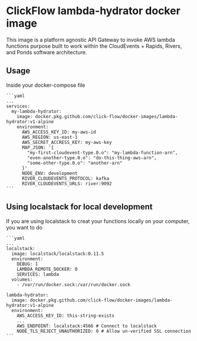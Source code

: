# ClickFlow lambda-hydrator docker image

This image is a platform agnostic API Gateway to invoke AWS lambda functions purpose built to work within the CloudEvents + Rapids, Rivers, and Ponds software architecture.

## Usage

Inside your docker-compose file

    ```yaml
    ...
    services:
      my-lambda-hydrator:
        image: docker.pkg.github.com/click-flow/docker-images/lambda-hydrator:v1-alpine
        environment:
          AWS_ACCESS_KEY_ID: my-aws-id
          AWS_REGION: us-east-1
          AWS_SECRET_ACCRESS_KEY: my-aws-key
          MAP_JSON: '{
            "my-first-cloudevent-type.0.o": "my-lambda-function-arn",
            "even-another-type.0.o": "do-this-thing-aws-arn",
            "some-other-type.0.o": "another-arn"
          }'
          NODE_ENV: development
          RIVER_CLOUDEVENTS_PROTOCOL: kafka
          RIVER_CLOUDEVENTS_URLS: river:9092
    ```

## Using localstack for local development

If you are using localstack to creat your functions locally on your computer, you want to do

    ```yaml
    ...
    localstack:
      image: localstack/localstack:0.11.5
      environment:
        DEBUG: 1
        LAMBDA_REMOTE_DOCKER: 0
        SERVICES: lambda
      volumes:
        - /var/run/docker.sock:/var/run/docker.sock

    lambda-hydrator:
      image: docker.pkg.github.com/click-flow/docker-images/lambda-hydrator:v1-alpine
      environment:
        AWS_ACCESS_KEY_ID: this-string-exists
        ...
        AWS_ENDPOINT: localstack:4566 # Connect to localstack
        NODE_TLS_REJECT_UNAUTHORIZED: 0 # Allow un-verified SSL connection
    ```
